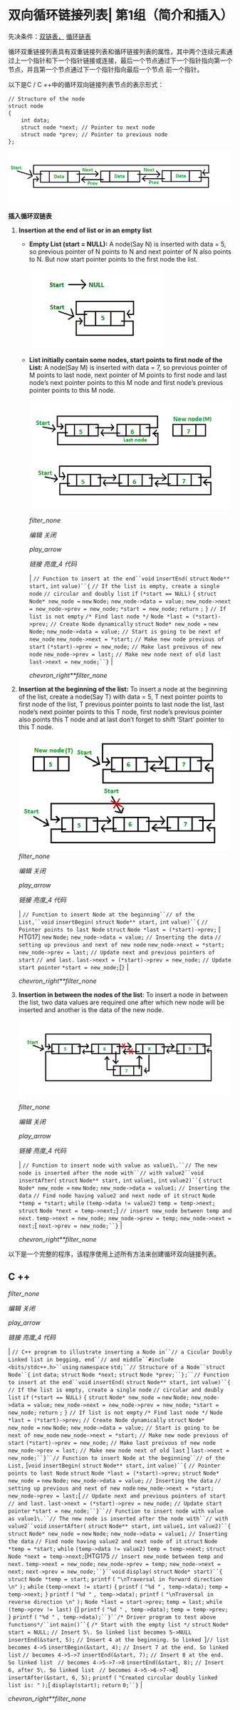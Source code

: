 # 双向循环链接列表| 第1组（简介和插入）

先决条件：[双链表，](http://quiz.geeksforgeeks.org/doubly-linked-list/) [循环链表](https://www.geeksforgeeks.org/circular-singly-linked-list-insertion/)

循环双重链接列表具有双重链接列表和循环链接列表的属性，其中两个连续元素通过上一个指针和下一个指针链接或连接，最后一个节点通过下一个指针指向第一个节点，并且第一个节点通过下一个指针指向最后一个节点 前一个指针。

以下是C / C ++中的循环双向链接列表节点的表示形式：

```
// Structure of the node 
struct node
{
    int data;
    struct node *next; // Pointer to next node
    struct node *prev; // Pointer to previous node
};

```

[![Circular doubly linked list](img/3eaab2fe0d74b212474ab093365715db.png)](https://media.geeksforgeeks.org/wp-content/uploads/Circular-doubly-linked-list.png)

**插入循环双链表**

1.  **Insertion at the end of list or in an empty list**
    *   **Empty List (start = NULL):** A node(Say N) is inserted with data = 5, so previous pointer of N points to N and next pointer of N also points to N. But now start pointer points to the first node the list.

        [![Insertion in empty list1](img/65b32f44143665810d0de3e9d287561d.png)](https://media.geeksforgeeks.org/wp-content/uploads/Insertion-in-empty-list1.png)

    *   **List initially contain some nodes, start points to first node of the List:** A node(Say M) is inserted with data = 7, so previous pointer of M points to last node, next pointer of M points to first node and last node’s next pointer points to this M node and first node’s previous pointer points to this M node.

        [![Insertion in a list](img/c3909488b0091bad1dd74462d030078a.png)](https://media.geeksforgeeks.org/wp-content/uploads/Insertion-in-a-list.png)

        *filter_none*

        *编辑*
        *关闭*

        *play_arrow*

        *链接*
        *亮度_4*
        *代码*

        | `// Function to insert at the end``void` `insertEnd(` `struct` `Node** start,` `int` `value)``{` `// If the list is empty, create a single node` `// circular and doubly list` `if` `(*start == NULL)` `{` `struct` `Node* new_node =` `new` `Node;` `new_node->data = value;` `new_node->next = new_node->prev = new_node;` `*start = new_node;` `return` `;` `}` `// If list is not empty` `/* Find last node */` `Node *last = (*start)->prev;` `// Create Node dynamically` `struct` `Node* new_node =` `new` `Node;` `new_node->data = value;` `// Start is going to be next of new_node` `new_node->next = *start;` `// Make new node previous of start` `(*start)->prev = new_node;` `// Make last preivous of new node` `new_node->prev = last;` `// Make new node next of old last` `last->next = new_node;``}` |

        *chevron_right**filter_none*
2.  **Insertion at the beginning of the list:** To insert a node at the beginning of the list, create a node(Say T) with data = 5, T next pointer points to first node of the list, T previous pointer points to last node the list, last node’s next pointer points to this T node, first node’s previous pointer also points this T node and at last don’t forget to shift ‘Start’ pointer to this T node.
    [![Insertion at beginning of list](img/908f51fd4c7f6c6b4ccafc7334a49d7a.png)](https://media.geeksforgeeks.org/wp-content/uploads/Insertion-at-beginning-of-list.png)*filter_none*

    *编辑*
    *关闭*

    *play_arrow*

    *链接*
    *亮度_4*
    *代码*

    | `// Function to insert Node at the beginning``// of the List,``void` `insertBegin(` `struct` `Node** start,` `int` `value)``{` `// Pointer points to last Node` `struct` `Node *last = (*start)->prev;` [ HTG17] `new` `Node;` `new_node->data = value;` `// Inserting the data` `// setting up previous and next of new node` `new_node->next = *start;` `new_node->prev = last;` `// Update next and previous pointers of start` `// and last.` `last->next = (*start)->prev = new_node;` `// Update start pointer` `*start = new_node;`[`}` |

    *chevron_right**filter_none*
3.  **Insertion in between the nodes of the list**: To insert a node in between the list, two data values are required one after which new node will be inserted and another is the data of the new node.

    [![Insertion in between the list](img/05481d0eacb55d1429126b49ccb1fd25.png)](https://media.geeksforgeeks.org/wp-content/uploads/Insertion-in-between-the-list.png)

    *filter_none*

    *编辑*
    *关闭*

    *play_arrow*

    *链接*
    *亮度_4*
    *代码*

    | `// Function to insert node with value as value1\.``// The new node is inserted after the node with``// with value2``void` `insertAfter(` `struct` `Node** start,` `int` `value1,` `int` `value2)``{` `struct` `Node* new_node =` `new` `Node;` `new_node->data = value1;` `// Inserting the data` `// Find node having value2 and next node of it` `struct` `Node *temp = *start;` `while` `(temp->data != value2)` `temp = temp->next;` `struct` `Node *next = temp->next;`] `// insert new_node between temp and next.` `temp->next = new_node;` `new_node->prev = temp;` `new_node->next = next;`[ `next->prev = new_node;``}` |

    *chevron_right**filter_none*

以下是一个完整的程序，该程序使用上述所有方法来创建循环双向链接列表。

## C ++

*filter_none*

*编辑*
*关闭*

*play_arrow*

*链接*
*亮度_4*
*代码*

| `// C++ program to illustrate inserting a Node in``// a Cicular Doubly Linked list in begging, end``// and middle``#include <bits/stdc++.h>``using` `namespace` `std;``// Structure of a Node``struct` `Node``{` `int` `data;` `struct` `Node *next;` `struct` `Node *prev;``};``// Function to insert at the end``void` `insertEnd(` `struct` `Node** start,` `int` `value)``{` `// If the list is empty, create a single node` `// circular and doubly list` `if` `(*start == NULL)` `{` `struct` `Node* new_node =` `new` `Node;` `new_node->data = value;` `new_node->next = new_node->prev = new_node;` `*start = new_node;` `return` `;` `}` `// If list is not empty` `/* Find last node */` `Node *last = (*start)->prev;` `// Create Node dynamically` `struct` `Node* new_node =` `new` `Node;` `new_node->data = value;` `// Start is going to be next of new_node` `new_node->next = *start;` `// Make new node previous of start` `(*start)->prev = new_node;` `// Make last preivous of new node` `new_node->prev = last;` `// Make new node next of old last` ] `last->next = new_node;``}``// Function to insert Node at the beginning``// of the List,` [`void` `insertBegin(` `struct` `Node** start,` `int` `value)``{` `// Pointer points to last Node` `struct` `Node *last = (*start)->prev;` `struct` `Node* new_node =` `new` `Node;` `new_node->data = value;` `// Inserting the data` `// setting up previous and next of new node` `new_node->next = *start;` `new_node->prev = last;`[ `// Update next and previous pointers of start` `// and last.` `last->next = (*start)->prev = new_node;` `// Update start pointer` `*start = new_node;``}``// Function to insert node with value as value1\.``// The new node is inserted after the node with``// with value2``void` `insertAfter(` `struct` `Node** start,` `int` `value1,` `int` `value2)``{` `struct` `Node* new_node =` `new` `Node;` `new_node->data = value1;` `// Inserting the data` `// Find node having value2 and next node of it` `struct` `Node *temp = *start;` `while` `(temp->data != value2)` `temp = temp->next;` `struct` `Node *next = temp->next;`[HTG175 `// insert new_node between temp and next.` `temp->next = new_node;` `new_node->prev = temp;` `new_node->next = next;` `next->prev = new_node;``}``void` `display(` `struct` `Node* start)``{` `struct` `Node *temp = start;` `printf` `(` `"\nTraversal in forward direction \n"` `);` `while` `(temp->next != start)` `{` `printf` `(` `"%d "` `, temp->data);` `temp = temp->next;` `}` `printf` `(` `"%d "` `, temp->data);` `printf` `(` `"\nTraversal in reverse direction \n"` `);` `Node *last = start->prev;` `temp = last;` `while` `(temp->prev != last)` `{`]  `printf` `(` `"%d "` `, temp->data);` `temp = temp->prev;` `}` `printf` `(` `"%d "` `, temp->data);``}``/* Driver program to test above functions*/``int` `main()``{` `/* Start with the empty list */` `struct` `Node* start = NULL;` `// Insert 5\. So linked list becomes 5->NULL` `insertEnd(&start, 5);` `// Insert 4 at the beginning. So linked `]​​ `// list becomes 4->5` `insertBegin(&start, 4);` `// Insert 7 at the end. So linked list` `// becomes 4->5->7` `insertEnd(&start, 7);` `// Insert 8 at the end. So linked list ` `// becomes 4->5->7->8` `insertEnd(&start, 8);` `// Insert 6, after 5\. So linked list ` `// becomes 4->5->6->7->8`]  `insertAfter(&start, 6, 5);` `printf` `(` `"Created circular doubly linked list is: "` `);`[ `display(start);` `return` `0;``}` |

*chevron_right**filter_none*